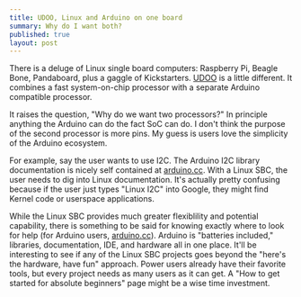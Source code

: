 ```yaml
---
title: UDOO, Linux and Arduino on one board
summary: Why do I want both?
published: true
layout: post
---
```


There is a deluge of Linux single board computers\: Raspberry Pi, Beagle Bone, Pandaboard, plus a gaggle of Kickstarters.  [UDOO](http://www.udoo.org/) is a little different.  It combines a fast system-on-chip processor with a separate Arduino compatible processor.

It raises the question, "Why do we want two processors?"  In principle anything the Arduino can do the fact SoC can do.  I don't think the purpose of the second processor is more pins.  My guess is users love the simplicity of the Arduino ecosystem.

For example, say the user wants to use I2C.  The Arduino I2C library documentation is nicely self contained at [arduino.cc](http://www.arduino.cc).  With a Linux SBC, the user needs to dig into Linux documentation.  It's actually pretty confusing because if the user just types "Linux I2C" into Google, they might find Kernel code or userspace applications.  

While the Linux SBC provides much greater flexiblility and potential capability, there is something to be said for knowing exactly where to look for help (for Arduino users, [arduino.cc](http://wwww.arduino.cc)).  Arduino is "batteries included," libraries, documentation, IDE, and hardware all in one place.  It'll be interesting to see if any of the Linux SBC projects goes beyond the "here's the hardware, have fun" approach.  Power users already have their favorite tools, but every project needs as many users as it can get.  A "How to get started for absolute beginners" page might be a wise time investment.
